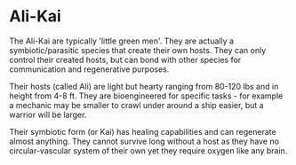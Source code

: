 # Ali-Kai

The Ali-Kai are typically 'little green men'. They are actually a
symbiotic/parasitic species that create their own hosts. They can only control
their created hosts, but can bond with other species for communication and
regenerative purposes.

Their hosts (called Ali) are light but hearty ranging from 80-120 lbs and in
height from 4-8 ft. They are bioengineered for specific tasks - for example a
mechanic may be smaller to crawl under around a ship easier, but a warrior will
be larger.

Their symbiotic form (or Kai) has healing capabilities and can regenerate
almost anything. They cannot survive long without a host as they have no
circular-vascular system of their own yet they require oxygen like any brain.
